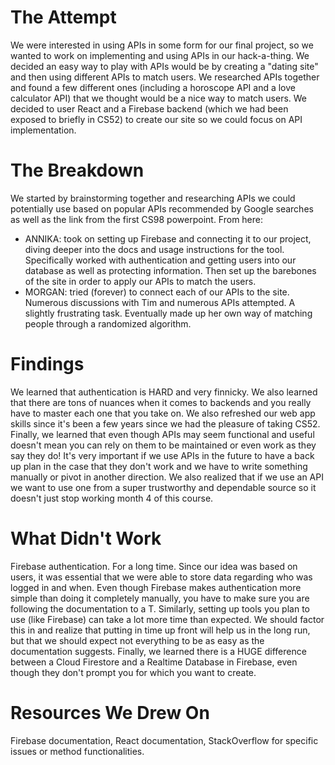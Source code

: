# The Attempt

We were interested in using APIs in some form for our final project, so we wanted to work on implementing and using APIs in our hack-a-thing. We decided an easy way to play with APIs would be by creating a "dating site" and then using different APIs to match users. We researched APIs together and found a few different ones (including a horoscope API and a love calculator API) that we thought would be a nice way to match users. We decided to user React and a Firebase backend (which we had been exposed to briefly in CS52) to create our site so we could focus on API implementation.


# The Breakdown

We started by brainstorming together and researching APIs we could potentially use based on popular APIs recommended by Google searches as well as the link from the first CS98 powerpoint. From here:
 * ANNIKA: took on setting up Firebase and connecting it to our project, diving deeper into the docs and usage instructions for the tool. Specifically worked with authentication and getting users into our database as well as protecting information. Then set up the barebones of the site in order to apply our APIs to match the users.
 * MORGAN: tried (forever) to connect each of our APIs to the site. Numerous discussions with Tim and numerous APIs attempted. A slightly frustrating task. Eventually made up her own way of matching people through a randomized algorithm.

# Findings

We learned that authentication is HARD and very finnicky. We also learned that there are tons of nuances when it comes to backends and you really have to master each one that you take on. We also refreshed our web app skills since it's been a few years since we had the pleasure of taking CS52. Finally, we learned that even though APIs may seem functional and useful doesn't mean you can  rely on them to be maintained or even work as they say they do! It's very important if we use APIs in the future to have a back up plan in the case that they don't work and we have to write something manually or pivot in another direction. We also realized that if we use an API we want to use one from a super trustworthy and dependable source so it doesn't just stop working month 4 of this course.

# What Didn't Work

Firebase authentication. For a long time. Since our idea was based on users, it was essential that we were able to store data regarding who was logged in and when. Even though Firebase makes authentication more simple than doing it completely manually, you have to make sure you are following the documentation to a T. Similarly, setting up tools you plan to use (like Firebase) can take a lot more time than expected. We should factor this in and realize that putting in time up front will help us in the long run, but that we should expect not everything to be as easy as the documentation suggests. Finally, we learned there is a HUGE difference between a Cloud Firestore and a Realtime Database in Firebase, even though they don't prompt you for which you want to create.

# Resources We Drew On

Firebase documentation, React documentation, StackOverflow for specific issues or method functionalities.
